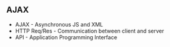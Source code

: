 ## AJAX 

- AJAX -  Asynchronous JS and XML
- HTTP Req/Res - Communication between client and server
- API - Application Programming Interface

